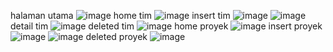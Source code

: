 halaman utama ![image](https://github.com/user-attachments/assets/8359d04f-fb1c-4787-afa7-7f0026535f63)
home tim ![image](https://github.com/user-attachments/assets/d5446e2b-b631-4a45-ba06-5dfc7bd685af)
insert tim ![image](https://github.com/user-attachments/assets/0fc3308f-4923-4f74-b01c-6159dee6eed2)
![image](https://github.com/user-attachments/assets/52fd80eb-cc99-47bb-aa8e-06d75785835b)
detail tim ![image](https://github.com/user-attachments/assets/de9b1af0-c570-44e9-88b0-51c62d49a924)
deleted tim ![image](https://github.com/user-attachments/assets/85f74e6c-4b1e-41c4-8da9-539b47c0fcb8)
home proyek ![image](https://github.com/user-attachments/assets/d5b7b782-699d-4c7a-a7fa-59cc8a592d7e)
insert proyek ![image](https://github.com/user-attachments/assets/f749a1f3-cafc-4187-a337-12934a9da14e)
![image](https://github.com/user-attachments/assets/0dd4df79-a9d1-4578-bf30-30921fb1865f)
deleted proyek ![image](https://github.com/user-attachments/assets/0e6034e3-5f7a-4137-a3bf-ec580da51798)

